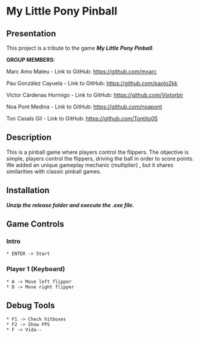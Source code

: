 # My Little Pony Pinball
## Presentation 
This project is a tribute to the game **_My Little Pony Pinball_**.

**GROUP MEMBERS:**

Marc Amo Mateu - Link to GitHub: https://github.com/mxarc

Pau González Cayuela - Link to GitHub: https://github.com/paolo2kk

Víctor Cárdenas Hormigo - Link to GitHub: https://github.com/Vixtorbir

Noa Pont Medina - Link to GitHub: https://github.com/noapont

Ton Casals Gil - Link to GitHub: https://github.com/Tontito05

## Description

This is a pinball game where players control the flippers. The objective is simple, players control the flippers, driving the ball in order to score points. We added an unique gameplay mechanic (multiplier) , but it shares similarities with classic pinball games.

## Installation

**_Unzip the release folder and execute the .exe file._**

## Game Controls
### Intro    
    * ENTER -> Start
### Player 1 (Keyboard)
    * A -> Move left flipper
    * D -> Move right flipper
## Debug Tools
    * F1 -> Check hitboxes
    * F2 -> Show FPS
    * F -> Vida-- 
